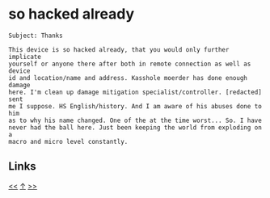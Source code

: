 # so hacked already

    Subject: Thanks

    This device is so hacked already, that you would only further implicate
    yourself or anyone there after both in remote connection as well as device
    id and location/name and address. Kasshole moerder has done enough damage
    here. I'm clean up damage mitigation specialist/controller. [redacted] sent
    me I suppose. HS English/history. And I am aware of his abuses done to him
    as to why his name changed. One of the at the time worst... So. I have
    never had the ball here. Just been keeping the world from exploding on a
    macro and micro level constantly.
## Links

[<<](2022-06-11.md) [↑](../) [>>](2022-09-08.md)
